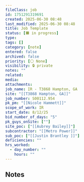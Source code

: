 ```yaml
---
fileClass: job
id: 1751291319691
created: 2025-06-30 08:48
last_modified: 2025-06-30 08:48
title: Job Template
status: [🟧 in progress]
type: 
tags: []
category: [note]
entered: false
archived: false
priority: [⚪ None]
visibility: 🔒 private
notes: ""
related: 
media: 
attachments: 
job_name: IR - T3868 Hampton, GA
site: "[[T3868 Hampton, GA]]"
job_number: S00112.954
pk_pm: "[[Nicole Hammett]]"
scope_of_work: IR
start_date: 8/12/25
bid_number_of_days: "5"
pk_guys_onSite: [""]
site_poc: ["[[Aubrey Bailey]]"]
subcontractor: "[[Metro Power]]"
sub_poc: ["[[Justin Brantley ]]"]
deficiencies: ""
hrs_worked:
  - day_number: ""
    hours: ""
---
```


## Notes
